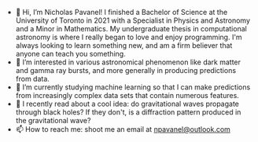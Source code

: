 - 👋 Hi, I’m Nicholas Pavanel! I finished a Bachelor of Science at the University of Toronto in 2021 with a Specialist in Physics and Astronomy and a Minor in Mathematics. My undergraduate thesis in computational astronomy is where I really began to love and enjoy programming. I'm always looking to learn something new, and am a firm believer that anyone can teach you something. 
- 👀 I’m interested in various astronomical phenomenon like dark matter and gamma ray bursts, and more generally in producing predictions from data.
- 🌱 I’m currently studying machine learning so that I can make predictions from increasingly complex data sets that contain numerous features. 
- 💞️ I recently read about a cool idea: do gravitational waves propagate through black holes? If they don't, is a diffraction pattern produced in the gravitational wave? 
- 📫 How to reach me: shoot me an email at npavanel@outlook.com

<!---
npavanel/npavanel is a ✨ special ✨ repository because its `README.md` (this file) appears on your GitHub profile.
You can click the Preview link to take a look at your changes.
--->
